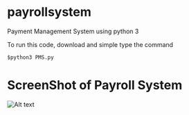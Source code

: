 # payrollsystem

Payment Management System using python 3 

To run this code, download and simple type the command 

```python
$python3 PMS.py 

```

# ScreenShot of Payroll System

![Alt text](https://raw.githubusercontent.com/niraj007m/payrollsystem/master/pms.png "Payroll System")

